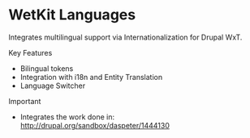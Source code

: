 WetKit Languages
================
Integrates multilingual support via Internationalization for Drupal WxT.

Key Features
* Bilingual tokens
* Integration with i18n and Entity Translation
* Language Switcher

Important
* Integrates the work done in: http://drupal.org/sandbox/daspeter/1444130
